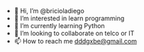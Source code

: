 - 👋 Hi, I’m @bricioladiego
- 👀 I’m interested in learn programming
- 🌱 I’m currently learning Python
- 💞️ I’m looking to collaborate on telco or IT
- 📫 How to reach me dddgxbe@gmail.com

<!---
bricioladiego/bricioladiego is a ✨ special ✨ repository because its `README.md` (this file) appears on your GitHub profile.
You can click the Preview link to take a look at your changes.
--->

